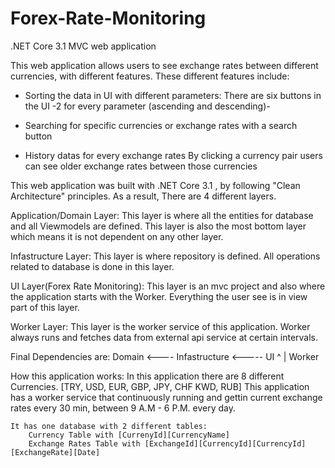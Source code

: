 # Forex-Rate-Monitoring
.NET Core 3.1 MVC web application

This web application allows users to see exchange rates between different currencies, with different features. These different features include:

- Sorting the data in UI with different parameters:
    There are six buttons in the UI -2 for every parameter (ascending and descending)-
    
- Searching for specific currencies or exchange rates with a search button

- History datas for every exchange rates
    By clicking a currency pair users can see older exchange rates between those currencies


This web application was built with .NET Core 3.1 , by following "Clean Architecture" principles. As a result, There are 4 different layers.

Application/Domain Layer: 
    This layer is where all the entities for database and all Viewmodels are defined. This layer is also the most bottom layer which means it is not dependent on any other layer.
    
Infastructure Layer:
    This layer is where repository is defined. All operations related to database is done in this layer.
    
UI Layer(Forex Rate Monitoring):
    This layer is an mvc project and also where the application starts with the Worker. Everything the user see is in view part of this layer.
    
Worker Layer:
    This layer is the worker service of this application. Worker always runs and fetches data from external api service at certain intervals.

Final Dependencies are:
    Domain <---- Infastructure <----- UI
       ^
       |
    Worker

How this application works:
    In this application there are 8 different Currencies. [TRY, USD, EUR, GBP, JPY, CHF KWD, RUB]
    This application has a worker service that continuously running and gettin current exchange rates every 30 min, between 9 A.M - 6 P.M. every day.
    
    It has one database with 2 different tables:
        Currency Table with [CurrenyId][CurrencyName]
        Exchange Rates Table with [ExchangeId][CurrencyId][CurrencyId][ExchangeRate][Date]
    
    
